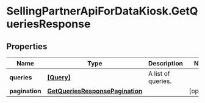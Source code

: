 # SellingPartnerApiForDataKiosk.GetQueriesResponse

## Properties

Name | Type | Description | Notes
------------ | ------------- | ------------- | -------------
**queries** | [**[Query]**](Query.md) | A list of queries. | 
**pagination** | [**GetQueriesResponsePagination**](GetQueriesResponsePagination.md) |  | [optional] 


